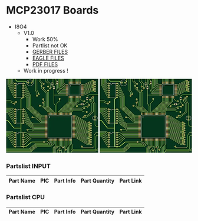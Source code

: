# MCP23017 Boards
+ I8O4
	+ V1.0
		* Work 50%
		* Partlist not OK
		* [GERBER FILES](https://github.com/Backkevin/My_LEGO_Project/tree/master/MCP23017%20Boards/I8O4/GERBER%20FILES)
		* [EAGLE FILES](https://github.com/Backkevin/My_LEGO_Project/tree/master/MCP23017%20Boards/I8O4/EAGLE)
		* [PDF FILES](https://github.com/Backkevin/My_LEGO_Project/tree/master/MCP23017%20Boards/I8O4/PDF)
	+ Work in progress !
<img src="https://github.com/Backkevin/My_LEGO_Project/blob/master/MCP23017 Boards/I8O4/IMAGE/CPU3.jpg">
<img src="https://github.com/Backkevin/My_LEGO_Project/blob/master/MCP23017 Boards/I8O4/IMAGE/I8O4.jpg">

### Partslist INPUT
                    
  Part Name   |      PIC      |   Part Info            | Part Quantity |   Part Link 
------------- | ------------- | ---------------------- | ------------- | -------------


 

### Partslist CPU
                    
  Part Name   |      PIC      |   Part Info            | Part Quantity |   Part Link 
------------- | ------------- | ---------------------- | ------------- | -------------



